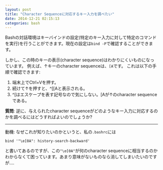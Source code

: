 ```yaml
---
layout: post
title: "Character Sequenceに対応するキー入力を調べたい"
date: 2014-12-21 02:15:13
categories: bash
---
```

<p>Bashの対話環境はキーバインドの設定(特定のキー入力に対して特定のコマンドを実行)を行うことができます。現在の設定は<code>bind -P</code>で確認することができます。</p>

<p>しかし、この時のキーの表示(character sequence)はわかりにくいものになっています。
例えば、↑キーのcharacter sequenceは、<code>[A</code>です。
これは以下の手順で確認できます:</p>

<ol>
<li>端末上でCtrl+Vを押す。</li>
<li>続けて↑を押すと、^[[Aと表示される。</li>
<li>^[はエスケープを表す記号なので気にしない。[Aが↑のcharacter sequenceである。</li>
</ol>

<p><strong>質問</strong>: 逆に、与えられたcharacter sequenceがどのようなキー入力に対応するのかを調べるにはどうすればよいのでしょうか?</p>

<hr>

<p>動機: なぜこれが知りたいのかというと、私の<code>.bashrc</code>には</p>

<pre><code>bind '"\e[0A": history-search-backward'
</code></pre>

<p>と書いてあるのですが、この<code>"\e[0A"</code>が何のcharacter sequenceに相当するのかわからなくて困っています。あまり意味がないものなら消してしまいたいのですが....</p>
